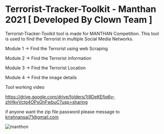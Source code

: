 # Terrorist-Tracker-Toolkit - Manthan 2021 [ Developed By Clown Team ]


Terrorist-Tracker-Toolkit tool is made for MANTHAN Competition. This tool is used to find the Terrorist in multiple Social Media Networks.

Module 1 -> Find the Terrorist using web Scraping 

Module 2 -> Find the Terrorist information 

Module 3 -> Find the Terrorist Location

Module 4 -> Find the image details

Tool working video 

https://drive.google.com/drive/folders/1j9DeKEfjq6v-zhHkvVctg4OPxGhFwbuC?usp=sharing


if anyone want the zip file password please message to krishnansai71@gmail.com


![manthon](https://user-images.githubusercontent.com/65504920/134337445-7aeeb2be-1929-4bfe-9437-fcd6c0e7d94e.png)
